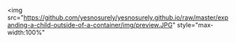 <img src="https://github.com/yesnosurely/yesnosurely.github.io/raw/master/expanding-a-child-outside-of-a-container/img/preview.JPG" style="max-width:100%"
